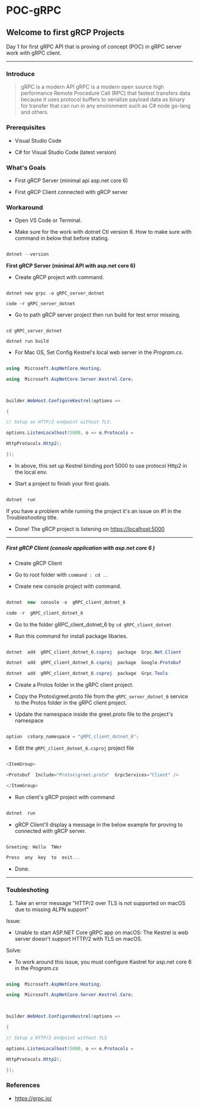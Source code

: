 
# POC-gRPC

## Welcome to first gRCP Projects

Day 1 for first gRPC API that is proving of concept (POC) in gRPC server work with gRPC client.

---

### Introduce

> gRPC is a modern API gRPC is a modern open source high performance Remote Procedure Call (RPC) 
> that fastest transfers data  because it uses
> protocol buffers to serialize payload data as binary for transfer that
> can run in any environment such as C# node go-lang and others.

### Prerequisites

- Visual Studio Code

- C# for Visual Studio Code (latest version)

### What's Goals 

- First gRCP Server (minimal api asp.net core 6)

- First gRCP Client connected with gRCP server

### Workaround

- Open VS Code or Terminal.

- Make sure for the work with dotnet Ctl version 6. How to make sure with command in below that before stating.

```c#

dotnet --version

```

**First gRCP Server (minimal API with asp.net core 6)**

- Create gRCP project with command.

```.NET CLI

dotnet new grpc -o gRPC_server_dotnet

code -r gRPC_server_dotnet

```

- Go to path gRCP server project then run build for test error missing.

```.NET CLI

cd gRPC_server_dotnet

dotnet run build

```

- For Mac OS, Set Config Kestrel's local web server in the *Program.cs*.

```C#

using  Microsoft.AspNetCore.Hosting;

using  Microsoft.AspNetCore.Server.Kestrel.Core;

  

builder.WebHost.ConfigureKestrel(options =>

{

// Setup an HTTP/2 endpoint without TLS.

options.ListenLocalhost(5000, o => o.Protocols =

HttpProtocols.Http2);

});

```

- In above, this set up Kestrel binding port 5000 to use protocol Http2 in the local env.

- Start a project to finish your first goals.

```C#

dotnet  run

```

If you have a problem while running the project it's an issue on #1 in the Troubleshooting title.

- Done! The gRCP project is listening on <https://localhost:5000>

---

##### First gRCP Client (console application with asp.net core 6 )

- Create gRCP Client

- Go to root folder with `command : cd ..`

- Create new console project with command.

```C#

dotnet  new  console -o  gRPC_client_dotnet_6

code -r  gRPC_client_dotnet_6

```

- Go to the folder gRPC_client_dotnet_6 by ` cd gRPC_client_dotnet `

- Run this command for install package libaries.

```C#

dotnet  add  gRPC_client_dotnet_6.csproj  package  Grpc.Net.Client

dotnet  add  gRPC_client_dotnet_6.csproj  package  Google.Protobuf

dotnet  add  gRPC_client_dotnet_6.csproj  package  Grpc.Tools

```

- Create a Protos folder in the gRPC client project.

- Copy the Protos\greet.proto file from the `gRPC_server_dotnet_6` service to the Protos folder in the gRPC client project.

- Update the namespace inside the greet.proto file to the project's namespace

```C#

option  csharp_namespace = "gRPC_client_dotnet_6";

```  

- Edit the `gRPC_client_dotnet_6.csproj` project file

```C#

<ItemGroup>

<Protobuf  Include="Protos\greet.proto"  GrpcServices="Client" />

</ItemGroup>

```
  
- Run client's gRCP project with command  

```C#

dotnet  run

```

- gRCP Client'll display a message in the below example for proving to connected with gRCP server.
  
```C#

Greeting: Hello  TWer

Press  any  key  to  exit...

```

- Done.

---

### Toubleshoting

1. Take an error message "HTTP/2 over TLS is not supported on macOS due to missing ALPN support"

Issue:

- Unable to start ASP.NET Core gRPC app on macOS: The Kestrel is web server doesn't support HTTP/2 with TLS on macOS.

Solve:

- To work around this issue, you must configure Kastrel for asp.net core 6 in the *Program.cs*

```C#

using  Microsoft.AspNetCore.Hosting;

using  Microsoft.AspNetCore.Server.Kestrel.Core;

  

builder.WebHost.ConfigureKestrel(options =>

{

// Setup a HTTP/2 endpoint without TLS

options.ListenLocalhost(5000, o => o.Protocols =

HttpProtocols.Http2);

});

```

### References

- https://grpc.io/